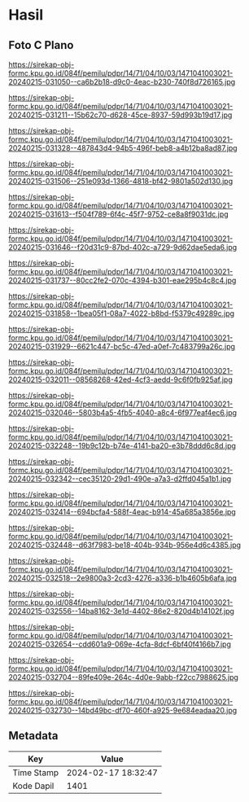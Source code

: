 # Hasil

## Foto C Plano

https://sirekap-obj-formc.kpu.go.id/084f/pemilu/pdpr/14/71/04/10/03/1471041003021-20240215-031050--ca6b2b18-d9c0-4eac-b230-740f8d726165.jpg

https://sirekap-obj-formc.kpu.go.id/084f/pemilu/pdpr/14/71/04/10/03/1471041003021-20240215-031211--15b62c70-d628-45ce-8937-59d993b19d17.jpg

https://sirekap-obj-formc.kpu.go.id/084f/pemilu/pdpr/14/71/04/10/03/1471041003021-20240215-031328--487843d4-94b5-496f-beb8-a4b12ba8ad87.jpg

https://sirekap-obj-formc.kpu.go.id/084f/pemilu/pdpr/14/71/04/10/03/1471041003021-20240215-031506--251e093d-1366-4818-bf42-9801a502d130.jpg

https://sirekap-obj-formc.kpu.go.id/084f/pemilu/pdpr/14/71/04/10/03/1471041003021-20240215-031613--f504f789-6f4c-45f7-9752-ce8a8f9031dc.jpg

https://sirekap-obj-formc.kpu.go.id/084f/pemilu/pdpr/14/71/04/10/03/1471041003021-20240215-031646--f20d31c9-87bd-402c-a729-9d62dae5eda6.jpg

https://sirekap-obj-formc.kpu.go.id/084f/pemilu/pdpr/14/71/04/10/03/1471041003021-20240215-031737--80cc2fe2-070c-4394-b301-eae295b4c8c4.jpg

https://sirekap-obj-formc.kpu.go.id/084f/pemilu/pdpr/14/71/04/10/03/1471041003021-20240215-031858--1bea05f1-08a7-4022-b8bd-f5379c49289c.jpg

https://sirekap-obj-formc.kpu.go.id/084f/pemilu/pdpr/14/71/04/10/03/1471041003021-20240215-031929--6621c447-bc5c-47ed-a0ef-7c483799a26c.jpg

https://sirekap-obj-formc.kpu.go.id/084f/pemilu/pdpr/14/71/04/10/03/1471041003021-20240215-032011--08568268-42ed-4cf3-aedd-9c6f0fb925af.jpg

https://sirekap-obj-formc.kpu.go.id/084f/pemilu/pdpr/14/71/04/10/03/1471041003021-20240215-032046--5803b4a5-4fb5-4040-a8c4-6f977eaf4ec6.jpg

https://sirekap-obj-formc.kpu.go.id/084f/pemilu/pdpr/14/71/04/10/03/1471041003021-20240215-032248--19b9c12b-b74e-4141-ba20-e3b78ddd6c8d.jpg

https://sirekap-obj-formc.kpu.go.id/084f/pemilu/pdpr/14/71/04/10/03/1471041003021-20240215-032342--cec35120-29d1-490e-a7a3-d2ffd045a1b1.jpg

https://sirekap-obj-formc.kpu.go.id/084f/pemilu/pdpr/14/71/04/10/03/1471041003021-20240215-032414--694bcfa4-588f-4eac-b914-45a685a3856e.jpg

https://sirekap-obj-formc.kpu.go.id/084f/pemilu/pdpr/14/71/04/10/03/1471041003021-20240215-032448--d63f7983-be18-404b-934b-956e4d6c4385.jpg

https://sirekap-obj-formc.kpu.go.id/084f/pemilu/pdpr/14/71/04/10/03/1471041003021-20240215-032518--2e9800a3-2cd3-4276-a336-b1b4605b6afa.jpg

https://sirekap-obj-formc.kpu.go.id/084f/pemilu/pdpr/14/71/04/10/03/1471041003021-20240215-032556--14ba8162-3e1d-4402-86e2-820d4b14102f.jpg

https://sirekap-obj-formc.kpu.go.id/084f/pemilu/pdpr/14/71/04/10/03/1471041003021-20240215-032654--cdd601a9-069e-4cfa-8dcf-6bf40f4166b7.jpg

https://sirekap-obj-formc.kpu.go.id/084f/pemilu/pdpr/14/71/04/10/03/1471041003021-20240215-032704--89fe409e-264c-4d0e-9abb-f22cc7988625.jpg

https://sirekap-obj-formc.kpu.go.id/084f/pemilu/pdpr/14/71/04/10/03/1471041003021-20240215-032730--14bd49bc-df70-460f-a925-9e684eadaa20.jpg


## Metadata

| Key        | Value               |
| ---------- | ------------------- |
| Time Stamp | 2024-02-17 18:32:47 |
| Kode Dapil | 1401                |



